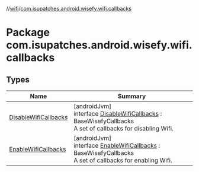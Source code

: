 //[wifi](../../index.md)/[com.isupatches.android.wisefy.wifi.callbacks](index.md)

# Package com.isupatches.android.wisefy.wifi.callbacks

## Types

| Name | Summary |
|---|---|
| [DisableWifiCallbacks](-disable-wifi-callbacks/index.md) | [androidJvm]<br>interface [DisableWifiCallbacks](-disable-wifi-callbacks/index.md) : BaseWisefyCallbacks<br>A set of callbacks for disabling Wifi. |
| [EnableWifiCallbacks](-enable-wifi-callbacks/index.md) | [androidJvm]<br>interface [EnableWifiCallbacks](-enable-wifi-callbacks/index.md) : BaseWisefyCallbacks<br>A set of callbacks for enabling Wifi. |
